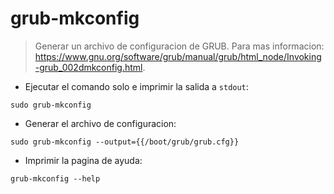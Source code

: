 # grub-mkconfig

> Generar un archivo de configuracion de GRUB.
> Para mas informacion: <https://www.gnu.org/software/grub/manual/grub/html_node/Invoking-grub_002dmkconfig.html>.

- Ejecutar el comando solo e imprimir la salida a `stdout`:

`sudo grub-mkconfig`

- Generar el archivo de configuracion:

`sudo grub-mkconfig --output={{/boot/grub/grub.cfg}}`

- Imprimir la pagina de ayuda:

`grub-mkconfig --help`
